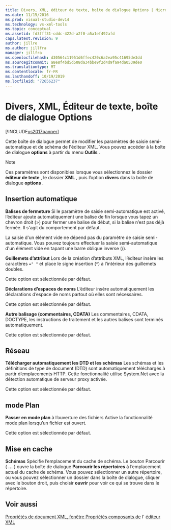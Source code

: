 ```yaml
---
title: Divers, XML, éditeur de texte, boîte de dialogue Options | Microsoft Docs
ms.date: 11/15/2016
ms.prod: visual-studio-dev14
ms.technology: vs-xml-tools
ms.topic: conceptual
ms.assetid: fd3fff31-cddc-422d-a2f0-a5a1ef492afd
caps.latest.revision: 9
author: jillre
ms.author: jillfra
manager: jillfra
ms.openlocfilehash: d30564c11951d6ffec420c6a2ea95c41695de3dd
ms.sourcegitcommit: a8e8f4bd5d508da34bbe9f2d4d9fa94da0539de0
ms.translationtype: MT
ms.contentlocale: fr-FR
ms.lasthandoff: 10/19/2019
ms.locfileid: "72656237"
---
```

# <a name="miscellaneous-xml-text-editor-options-dialog-box"></a>Divers, XML, Éditeur de texte, boîte de dialogue Options
[!INCLUDE[vs2017banner](../includes/vs2017banner.md)]

Cette boîte de dialogue permet de modifier les paramètres de saisie semi-automatique et de schéma de l'éditeur XML. Vous pouvez accéder à la boîte de dialogue **options** à partir du menu **Outils** .

> [!NOTE]
> Ces paramètres sont disponibles lorsque vous sélectionnez le dossier **éditeur de texte** , le dossier **XML** , puis l’option **divers** dans la boîte de dialogue **options** .

## <a name="auto-insert"></a>Insertion automatique
 **Balises de fermeture** Si le paramètre de saisie semi-automatique est activé, l’éditeur ajoute automatiquement une balise de fin lorsque vous tapez un chevron droit (>) pour fermer une balise de début, si la balise n’est pas déjà fermée. Il s'agit du comportement par défaut.

 La saisie d'un élément vide ne dépend pas du paramètre de saisie semi-automatique. Vous pouvez toujours effectuer la saisie semi-automatique d'un élément vide en tapant une barre oblique inverse (/).

 **Guillemets d’attribut** Lors de la création d’attributs XML, l’éditeur insère les caractères `=" "` et place le signe insertion (^) à l’intérieur des guillemets doubles.

 Cette option est sélectionnée par défaut.

 **Déclarations d’espaces de noms** L’éditeur insère automatiquement les déclarations d’espace de noms partout où elles sont nécessaires.

 Cette option est sélectionnée par défaut.

 **Autre balisage (commentaires, CDATA)** Les commentaires, CDATA, DOCTYPE, les instructions de traitement et les autres balises sont terminés automatiquement.

 Cette option est sélectionnée par défaut.

## <a name="network"></a>Réseau
 **Télécharger automatiquement les DTD et les schémas** Les schémas et les définitions de type de document (DTD) sont automatiquement téléchargés à partir d’emplacements HTTP. Cette fonctionnalité utilise System.Net avec la détection automatique de serveur proxy activée.

 Cette option est sélectionnée par défaut.

## <a name="outlining"></a>mode Plan
 **Passer en mode plan** à l’ouverture des fichiers Active la fonctionnalité mode plan lorsqu’un fichier est ouvert.

 Cette option est sélectionnée par défaut.

## <a name="caching"></a>Mise en cache
 **Schémas** Spécifie l’emplacement du cache de schéma. Le bouton Parcourir ( **...** ) ouvre la boîte de dialogue **Parcourir les répertoires** à l’emplacement actuel du cache de schéma. Vous pouvez sélectionner un autre répertoire, ou vous pouvez sélectionner un dossier dans la boîte de dialogue, cliquer avec le bouton droit, puis choisir **ouvrir** pour voir ce qui se trouve dans le répertoire.

## <a name="see-also"></a>Voir aussi
 [Propriétés de document XML, fenêtre Propriétés composants de](../xml-tools/xml-document-properties-properties-window.md) l' [éditeur XML](../xml-tools/xml-editor-components.md)
